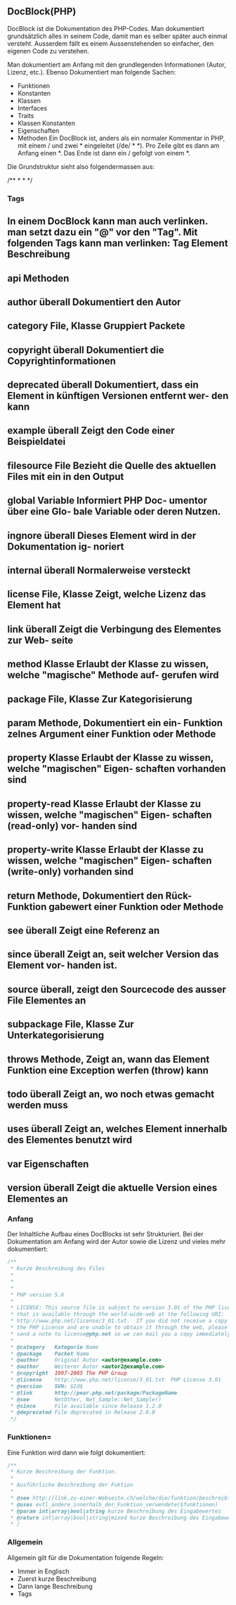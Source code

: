## DocBlock(PHP)
DocBlock ist die Dokumentation des PHP-Codes. Man dokumentiert grundsätzlich alles in seinem Code, damit man es selber später auch einmal versteht. 
Ausserdem fällt es einem Aussenstehenden so einfacher, den eigenen Code zu verstehen.


Man dokumentiert am Anfang mit den grundlegenden Informationen (Autor, Lizenz, etc.). Ebenso Dokumentiert man folgende Sachen:


 - Funktionen
 - Konstanten
 - Klassen
 - Interfaces
 - Traits
 - Klassen Konstanten
 - Eigenschaften
 - Methoden
Ein DocBlock ist, anders als ein normaler Kommentar in PHP, mit einem / und zwei * eingeleitet (/de/ * *). Pro Zeile gibt es dann am Anfang einen *. Das 
Ende ist dann ein / gefolgt von einem *.


Die Grundstruktur sieht also folgendermassen aus:


   /**
    *
    *
    */



### Tags
In einem DocBlock kann man auch verlinken. man setzt dazu ein "@" vor den "Tag". Mit folgenden Tags kann man verlinken:
   Tag             Element        Beschreibung
   --------------------------------------------------------
   api             Methoden       
   --------------------------------------------------------
   author          überall        Dokumentiert den Autor
   --------------------------------------------------------
   category        File, Klasse   Gruppiert Packete
   --------------------------------------------------------
   copyright       überall        Dokumentiert die 
                                  Copyrightinformationen
   --------------------------------------------------------
   deprecated      überall        Dokumentiert, dass ein
                                  Element in künftigen
                                  Versionen entfernt wer-
                                  den kann
   --------------------------------------------------------
   example         überall        Zeigt den Code einer 
                                  Beispieldatei
   --------------------------------------------------------
   filesource      File           Bezieht die Quelle des
                                  aktuellen Files mit
                                  ein in den Output
   --------------------------------------------------------
   global          Variable       Informiert PHP Doc-
                                  umentor über eine Glo-
                                  bale Variable oder 
                                  deren Nutzen.
   --------------------------------------------------------
   ingnore         überall        Dieses Element wird in
                                  der Dokumentation ig-
                                  noriert
   --------------------------------------------------------
   internal        überall        Normalerweise versteckt
   --------------------------------------------------------
   license         File, Klasse   Zeigt, welche Lizenz 
                                  das Element hat
   --------------------------------------------------------
   link            überall        Zeigt die Verbingung
                                  des Elementes zur Web-
                                  seite
   --------------------------------------------------------
   method          Klasse         Erlaubt der Klasse zu
                                  wissen, welche 
                                  "magische" Methode auf-
                                  gerufen wird
   --------------------------------------------------------
   package         File, Klasse   Zur Kategorisierung
   --------------------------------------------------------
   param           Methode,       Dokumentiert ein ein-
                   Funktion       zelnes Argument einer
                                  Funktion oder Methode
   --------------------------------------------------------
   property        Klasse         Erlaubt der Klasse zu
                                  wissen, welche 
                                  "magischen" Eigen-
                                  schaften vorhanden sind
   --------------------------------------------------------
   property-read   Klasse         Erlaubt der Klasse zu
                                  wissen, welche
                                  "magischen" Eigen-
                                  schaften (read-only) vor-
                                  handen sind
   --------------------------------------------------------
   property-write  Klasse         Erlaubt der Klasse zu
                                  wissen, welche 
                                  "magischen" Eigen-
                                  schaften (write-only)
                                  vorhanden sind
   --------------------------------------------------------
   return          Methode,       Dokumentiert den Rück-
                   Funktion       gabewert einer Funktion
                                  oder Methode
   --------------------------------------------------------
   see             überall        Zeigt eine Referenz an
   --------------------------------------------------------
   since           überall        Zeigt an, seit welcher
                                  Version das Element vor-
                                  handen ist.
   --------------------------------------------------------
   source          überall,       zeigt den Sourcecode des
                   ausser File    Elementes an
   --------------------------------------------------------
   subpackage      File, Klasse   Zur Unterkategorisierung
   --------------------------------------------------------
   throws          Methode,       Zeigt an, wann das Element
                   Funktion       eine Exception werfen
                                  (throw) kann
   --------------------------------------------------------
   todo            überall        Zeigt an, wo noch etwas
                                  gemacht werden muss
   --------------------------------------------------------
   uses            überall        Zeigt an, welches Element
                                  innerhalb des Elementes
                                  benutzt wird
   --------------------------------------------------------
   var             Eigenschaften  
   --------------------------------------------------------
   version         überall        Zeigt die aktuelle Version
                                  eines Elementes an
   --------------------------------------------------------



### Anfang
Der Inhaltliche Aufbau eines DocBlocks ist sehr Strukturiert. Bei der Dokumentation am Anfang wird der Autor sowie die Lizenz und vieles mehr dokumentiert:
```php
/**
 * Kurze Beschreibung des Files
 *
 * 
 *
 * PHP version 5.6
 *
 * LICENSE: This source file is subject to version 3.01 of the PHP license
 * that is available through the world-wide-web at the following URI:
 * http://www.php.net/license/3_01.txt.  If you did not receive a copy of
 * the PHP License and are unable to obtain it through the web, please
 * send a note to license@php.net so we can mail you a copy immediately.
 *
 * @category   Kategorie Name
 * @package    Packet Name
 * @author     Original Autor <autor@example.com>
 * @author     Weiterer Autor <autor2@example.com>
 * @copyright  1997-2005 The PHP Group
 * @license    http://www.php.net/license/3_01.txt  PHP License 3.01
 * @version    SVN: $Id$
 * @link       http://pear.php.net/package/PackageName
 * @see        NetOther, Net_Sample::Net_Sample()
 * @since      File available since Release 1.2.0
 * @deprecated File deprecated in Release 2.0.0
 */
 ```



### Funktionen=
Eine Funktion wird dann wie folgt dokumentiert:
```php
/**
 * Kurze Beschreibung der Funktion.
 * 
 * Ausführliche Beschreibung der Fuktion
 *  
 * @see http://link.zu-einer-Webseite.ch/welche/die/funktion/beschreibt.html
 * @uses evtl_andere_innerhalb_der_Funktion_verwendete($funktionen)
 * @param int|array|bool|string kurze Beschreibung des Eingabewertes
 * @return int|array|bool|string|mixed kurze Beschreibung des Eingabewertes
 * /
 ```



### Allgemein
Allgemein gilt für die Dokumentation folgende Regeln:
   * Immer in Englisch
   * Zuerst kurze Beschreibung
   * Dann lange Beschreibung
   * Tags
